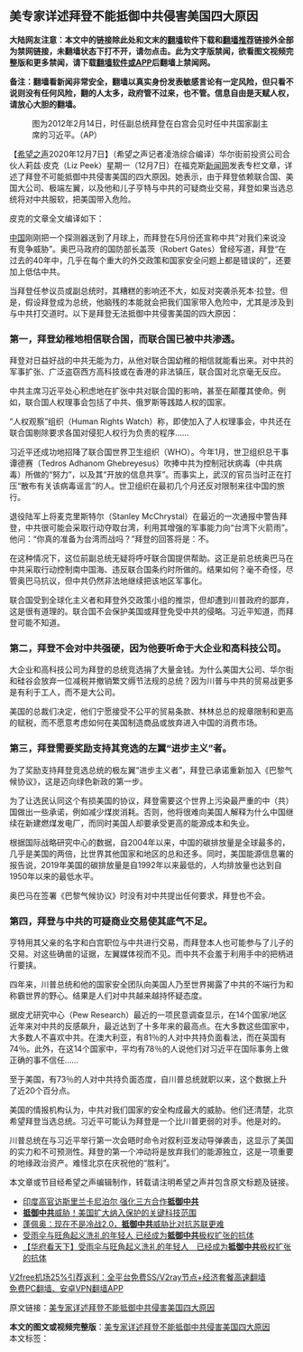  <h2>美专家详述拜登不能抵御中共侵害美国四大原因</h2> <p class="notice"><b>大陆网友注意：本文中的链接除此处和文末的<a href="https://github.com/bannedbook/fanqiang" >翻墙</a>软件下载和<a href="https://github.com/killgcd/justmysocks/blob/master/README.md">翻墙推荐</a>链接外全部为禁网链接，未翻墙状态下打不开，请勿点击。此为文字版禁闻，欲看图文视频完整版和更多禁闻，请下载<a href="https://github.com/bannedbook/fanqiang">翻墙软件或APP</a>后翻墙上禁闻网。</p><p>备注：翻墙看新闻非常安全，翻墙以真实身份发表敏感言论有一定风险，但只看不说则没有任何风险，翻的人太多，政府管不过来，也不管。信息自由是天赋人权，请放心大胆的翻墙。</b></p>  <div class="entry"> <figure><figcaption>图为2012年2月14日，时任副总统拜登在白宫会见时任中共国家副主席的习近平。（AP）</figcaption></figure> <p>【<span class='wp_keywordlink_affiliate'><a href="https://www.soundofhope.org" title="希望之声" target="_blank">希望之声</a></span>2020年12月7日】（希望之声记者凌浩综合编译）华尔街前投资公司合伙人莉兹·皮克（Liz Peek）星期一（12月7日）在福克斯<span class='wp_keywordlink_affiliate'><a href="https://www.bannedbook.org/" title="新闻网">新闻网</a></span>发表专栏文章，详述了拜登不可能抵御中共侵害美国的四大原因。她表示，由于拜登依赖联合国、美国大公司、极端左翼，以及他和儿子亨特与中共的可疑商业交易，拜登如果当选总统将对中共服软，把美国带入危险。</p> <p>皮克的文章全文编译如下：</p> <p><span class='wp_keywordlink_affiliate'><a href="https://www.bannedbook.org/" title="中国" target="_blank">中国</a></span>刚刚把一个探测器送到了月球上，而拜登在5月份还宣称中共“对我们来说没有竞争威胁”。奥巴马政府的国防部长盖茨（Robert Gates）曾经写道，拜登“在过去的40年中，几乎在每个重大的外交政策和国家安全问题上都是错误的”，还要加上低估中共。</p> <p>当拜登任参议员或副总统时，其糟糕的影响还不大，如反对突袭杀死本·拉登。但是，假设拜登成为总统，他脑残的本能就会把我们国家带入危险中，尤其是涉及到与中共打交道时。以下是拜登无法抵御中共侵害美国的四大原因：</p> <h3>第一，拜登幼稚地相信联合国，而联合国已被中共渗透。</h3> <p>拜登对日益好战的中共无能为力，从他对联合国幼稚的相信就能看出来。对中共的军事扩张、广泛盗窃西方高科技或在香港的非法镇压，联合国对北京毫无反应。</p> <p>中共主席习近平处心积虑地在扩张中共对联合国的影响，甚至在颠覆其使命。例如，联合国人权理事会包括了中共、俄罗斯等践踏人权的国家。</p>  <p>“人权观察”组织（Human Rights Watch）称，即使加入了人权理事会，中共还在联合国剔除要求各国对侵犯人权行为负责的程序……</p> <p>习近平还成功地招降了联合国世界卫生组织（WHO）。今年1月，世卫组织总干事谭德赛（Tedros Adhanom Ghebreyesus）吹捧中共为控制冠状病毒（中共病毒）所做的“努力”，以及其“开放的信息共享”。而事实上，武汉的官员当时正在打压“散布有关该病毒谣言”的人。世卫组织在最初几个月还反对限制来往中国的旅行。</p> <p>退役陆军上将麦克里斯特尔（Stanley McChrystal）在最近的一次通报中警告拜登，中共很可能会采取行动夺取台湾，利用其增强的军事能力向“台湾下火箭雨”。他问：“你真的准备为台湾而战吗？”拜登的回答将是：不。</p> <p>在这种情况下，这位前副总统无疑将呼吁联合国提供帮助。这正是前总统奥巴马在中共采取行动控制南中国海、违反联合国条约时所做的。结果如何？毫不奇怪，尽管奥巴马抗议，但中共仍然非法地继续把该地区军事化。</p> <p>联合国受到全球化主义者和拜登外交政策小组的推崇，但却遭到川普政府的鄙弃，这是很有道理的。联合国不会保护美国或拜登免受中共的侵略。习近平知道，而拜登可能不知道。</p> <h3>第二，拜登不会对中共强硬，因为他要听命于大企业和高科技公司。</h3> <p>大企业和高科技公司为拜登的总统竞选捐了大量金钱。为什么美国大公司、华尔街和硅谷会放弃一位减税并撤销繁文缛节法规的总统？因为川普与中共的贸易战更多是有利于工人，而不是大公司。</p>  <p>美国的总裁们决定，他们宁愿接受不公平的贸易条款、林林总总的规章限制和更高的赋税，而不愿意考虑如何在美国制造商品或放弃进入中国的消费市场。</p> <h3>第三，拜登需要奖励支持其竞选的左翼“进步主义”者。</h3> <p>为了奖励支持拜登竞选总统的极左翼“进步主义者”，拜登已承诺重新加入《巴黎气候协议》，这是迈向绿色新政的第一步。</p> <p>为了让选民认同这个有损美国的协议，拜登需要这个世界上污染最严重的中（共）国做出一些承诺，例如减少煤炭消耗。否则，他将很难向美国人解释为什么中国继续在新建燃煤发电厂，而同时美国人却要承受更高的能源成本和失业。</p> <p>根据国际战略研究中心的数据，自2004年以来，中国的碳排放量是全球最多的，几乎是美国的两倍，比世界其他国家和地区的总和还多。同时，美国能源信息署的报告说，2019年美国的碳排放量是自1992年以来最低的，人均排放量也达到自1950年以来的最低水平。</p> <p>奥巴马在签署《巴黎气候协议》时没有对中共提出任何要求，拜登也不会。</p> <h3>第四，拜登与中共的可疑商业交易使其底气不足。</h3> <p>亨特用其父亲的名字和白宫职位与中共进行交易，而拜登本人也可能参与了儿子的交易。对这些确凿的证据，左翼媒体视而不见。而中共不会羞于利用手中的把柄进行要挟。</p>  <p>四年来，川普总统和他的国家安全团队向美国人乃至世界揭露了中共的不端行为和称霸世界的野心。结果是人们对中共越来越持怀疑态度。</p> <p>据皮尤研究中心（Pew Research）最近的一项民意调查显示，在14个国家/地区近年来对中共的反感飙升，最近达到了十多年来的最高点。在大多数这些国家中，大多数人不喜欢中共。在澳大利亚，有81％的人对中共持负面看法，而在英国有74％。此外，在这14个国家中，平均有78％的人说他们对习近平在国际事务上做正确的事不信任……</p> <p>至于美国，有73％的人对中共持负面态度，自川普总统就职以来，这个数据上升了近20个百分点。</p> <p>美国的情报机构认为，中共对我们国家的安全构成最大的威胁。他们还清楚，北京希望拜登当选总统。习近平可能认为拜登是一个比川普更弱的对手。他是对的。</p> <p>川普总统在与习近平举行第一次会晤时命令对叙利亚发动导弹袭击，这显示了美国的实力和不可预测性。拜登的第一个冲动将是放弃我们的能源独立，这是一项重要的地缘政治资产。难怪北京在庆祝他的“胜利”。</p> <p>本文章或节目经希望之声编辑制作，转载请注明希望之声并包含原文标题及链接。</p>  <ul class='op-related-articles' title='相关阅读'> <li><a href='https://www.bannedbook.org/bnews/comments/20201127/1438163.html' target='_blank'>印度高官访斯里兰卡尼泊尔 强化三方合作<b>抵御中共</b></a></li> <li><a href='https://www.bannedbook.org/bnews/cnnews/20201017/1415330.html' target='_blank'><b>抵御中共</b>威胁！美国扩大纳入保护的关键科技范围</a></li> <li><a href='https://www.bannedbook.org/bnews/headline/20200813/1379365.html' target='_blank'>蓬佩奥：现在不是冷战2.0，<b>抵御中共</b>威胁比对抗苏联更难</a></li> <li><a href='https://www.bannedbook.org/bnews/baitai/20190620/1146299.html' target='_blank'>受雨伞与旺角起义洗礼的年轻人 已经成为<b>抵御中共</b>极权扩张的抗体</a></li> <li><a href='https://www.bannedbook.org/bnews/comments/20190619/1145831.html' target='_blank'>【华府看天下】受雨伞与旺角起义洗礼的年轻人　已经成为<b>抵御中共</b>极权扩张的抗体</a></li> </ul> <p class="texttj"> <a href="https://github.com/bannedbook/fanqiang/wiki/V2ray%E6%9C%BA%E5%9C%BA" target="_blank">V2free机场25%引荐返利：全平台免费SS/V2ray节点+经济套餐高速翻墙</a><br/> <a href="https://github.com/bannedbook/fanqiang/wiki/%E7%A6%81%E9%97%BB%E7%BD%91%E5%AE%89%E5%8D%93%E7%BF%BB%E5%A2%99%E6%96%B0%E9%97%BBAPP" target="_blank">免费PC翻墙、安卓VPN翻墙APP</a></p><p>原文链接：<a class="src_link"  href="https://www.soundofhope.org/post/451207" target="_blank">美专家详述拜登不能抵御中共侵害美国四大原因</a></p><a name='sharetosocial'></a>       <div><b>本文的图文或视频完整版</b>：<a href='https://www.bannedbook.org/bnews/comments/20201208/1443794.html'>美专家详述拜登不能抵御中共侵害美国四大原因</a></div>  </div><!--END ENTRY--> <div class="postfooter"> <div>本文标签：</div>  </div><!--END POSTFOOTER--> 